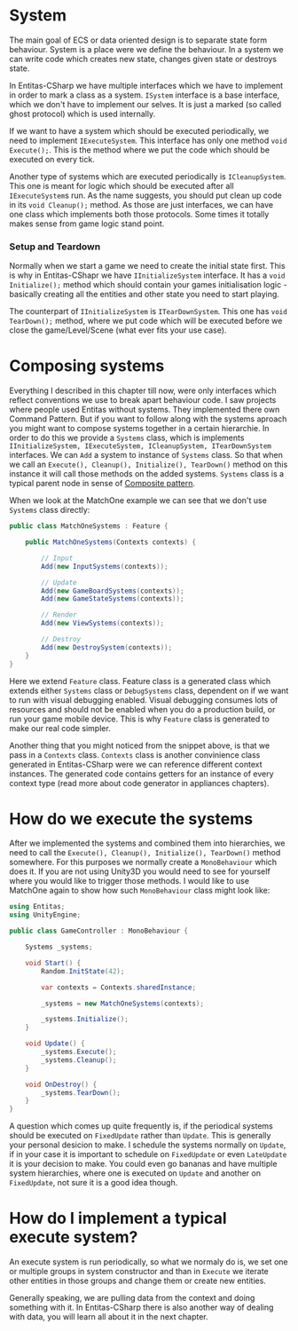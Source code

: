# System
The main goal of ECS or data oriented design is to separate state form behaviour. System is a place were we define the behaviour. In a system we can write code which creates new state, changes given state or destroys state.

In Entitas-CSharp we have multiple interfaces which we have to implement in order to mark a class as a system. `ISystem` interface is a base interface, which we don't have to implement our selves. It is just a marked (so called ghost protocol) which is used internally.

If we want to have a system which should be executed periodically, we need to implement `IExecuteSystem`. This interface has only one method `void Execute();`. This is the method where we put the code which should be executed on every tick.

Another type of systems which are executed periodically is `ICleanupSystem`. This one is meant for logic which should be executed after all `IExecuteSystem`s run. As the name suggests, you should put clean up code in its `void Cleanup();` method. As those are just interfaces, we can have one class which implements both those protocols. Some times it totally makes sense from game logic stand point.

### Setup and Teardown

Normally when we start a game we need to create the initial state first. This is why in Entitas-CShapr we have `IInitializeSystem` interface. It has a `void Initialize();` method which should contain your games initialisation logic - basically creating all the entities and other state you need to start playing.

The counterpart of `IInitializeSystem` is `ITearDownSystem`. This one has `void TearDown();` method, where we put code which will be executed before we close the game/Level/Scene (what ever fits your use case).

# Composing systems
Everything I described in this chapter till now, were only interfaces which reflect conventions we use to break apart behaviour code. I saw projects where people used Entitas without systems. They implemented there own Command Pattern. But if you want to follow along with the systems aproach you might want to compose systems together in a certain hierarchie. In order to do this we provide a `Systems` class, which is implements `IInitializeSystem, IExecuteSystem, ICleanupSystem, ITearDownSystem` interfaces. We can `Add` a system to instance of `Systems` class. So that when we call an `Execute(), Cleanup(), Initialize(), TearDown()` method on this instance it will call those methods on the added systems. `Systems` class is a typical parent node in sense of [Composite pattern](https://en.wikipedia.org/wiki/Composite_pattern). 

When we look at the MatchOne example we can see that we don't use `Systems` class directly:

```csharp
public class MatchOneSystems : Feature {

    public MatchOneSystems(Contexts contexts) {

        // Input
        Add(new InputSystems(contexts));

        // Update
        Add(new GameBoardSystems(contexts));
        Add(new GameStateSystems(contexts));

        // Render
        Add(new ViewSystems(contexts));

        // Destroy
        Add(new DestroySystem(contexts));
    }
}
```

Here we extend `Feature` class. Feature class is a generated class which extends either `Systems` class or `DebugSystems` class, dependent on if we want to run with visual debugging enabled. Visual debugging consumes lots of resources and should not be enabled when you do a production build, or run your game mobile device. This is why `Feature` class is generated to make our real code simpler.

Another thing that you might noticed from the snippet above, is that we pass in a `Contexts` class. `Contexts` class is another convinience class generated in Entitas-CSharp were we can reference different context instances. The generated code contains getters for an instance of every context type (read more about code generator in appliances chapters).

# How do we execute the systems
After we implemented the systems and combined them into hierarchies, we need to call the `Execute(), Cleanup(), Initialize(), TearDown()` method somewhere. For this purposes we normally create a `MonoBehaviour` which does it. If you are not using Unity3D you would need to see for yourself where you would like to trigger those methods. I would like to use MatchOne again to show how such `MonoBehaviour` class might look like:

```csharp
using Entitas;
using UnityEngine;

public class GameController : MonoBehaviour {

    Systems _systems;

    void Start() {
        Random.InitState(42);

        var contexts = Contexts.sharedInstance;

        _systems = new MatchOneSystems(contexts);

        _systems.Initialize();
    }

    void Update() {
        _systems.Execute();
        _systems.Cleanup();
    }

    void OnDestroy() {
        _systems.TearDown();
    }
}
```

A question which comes up quite frequently is, if the periodical systems should be executed on `FixedUpdate` rather than `Update`. This is generally your personal desicion to make. I schedule the systems normally on `Update`, if in your case it is important to schedule on `FixedUpdate` or even `LateUpdate` it is your decision to make. You could even go bananas and have multiple system hierarchies, where one is executed on `Update` and another on `FixedUpdate`, not sure it is a good idea though.

# How do I implement a typical execute system?
An execute system is run periodically, so what we normaly do is, we set one or multiple groups in system constructor and than in `Execute` we iterate other entities in those groups and change them or create new entities.

Generally speaking, we are pulling data from the context and doing something with it. In Entitas-CSharp there is also another way of dealing with data, you will learn all about it in the next chapter.
